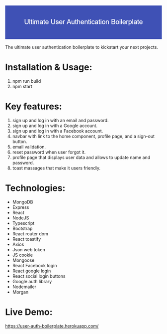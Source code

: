 ![Ultimate_User_Authentication_Boilerplate](https://github.com/Amir-Benyamini/auth-boilerplate/blob/main/assets/Ultimate_User_Authentication_Boilerplate.png "Ultimate User Authentication Boilerplate")

The ultimate user authentication boilerplate to kickstart your next projects.

# Installation & Usage:

1. npm run build
2. npm start

# Key features:

1. sign up and log in with an email and password.
2. sign up and log in with a Google account.
3. sign up and log in with a Facebook account.
4. navbar with link to the home component, profile page, and a sign-out button.
5. email validation.
6. reset password when user forgot it.
7. profile page that displays user data and allows to update name and password.
8. toast massages that make it users friendly.

# Technologies:

- MongoDB
- Express
- React
- NodeJS
- Typescript
- Bootstrap
- React router dom
- React toastify
- Axios
- Json web token
- JS cookie
- Mongoose
- React Facebook login
- React google login
- React social login buttons
- Google auth library
- Nodemailer
- Morgan

# Live Demo:
https://user-auth-boilerplate.herokuapp.com/